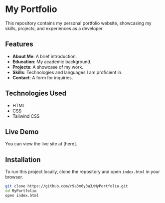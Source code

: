 # My Portfolio

This repository contains my personal portfolio website, showcasing my skills, projects, and experiences as a developer.

## Features
- **About Me**: A brief introduction.
- **Education**: My academic background.
- **Projects**: A showcase of my work.
- **Skills**: Technologies and languages I am proficient in.
- **Contact**: A form for inquiries.

## Technologies Used
- HTML
- CSS
- Tailwind CSS

## Live Demo
You can view the live site at [here].

## Installation
To run this project locally, clone the repository and open `index.html` in your browser.

```bash
git clone https://github.com/r9a3m6y3a3/MyPortfolio.git
cd MyPortfolio
open index.html
